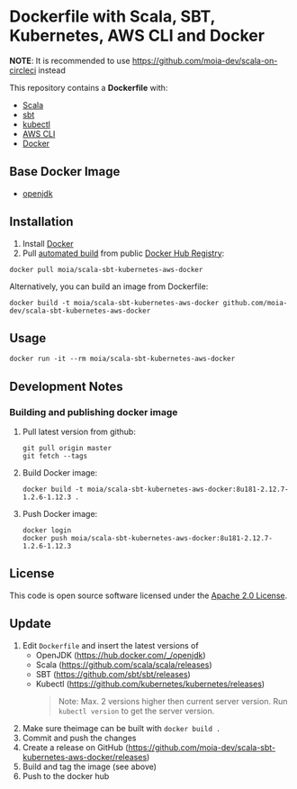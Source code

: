 # Dockerfile with Scala, SBT, Kubernetes, AWS CLI and Docker

**NOTE**: It is recommended to use https://github.com/moia-dev/scala-on-circleci instead

This repository contains a **Dockerfile** with:
* [Scala](http://www.scala-lang.org)
* [sbt](http://www.scala-sbt.org)
* [kubectl](https://kubernetes.io/docs/reference/kubectl/overview/)
* [AWS CLI](https://aws.amazon.com/cli/)
* [Docker](https://www.docker.com/)

## Base Docker Image ##

* [openjdk](https://hub.docker.com/_/openjdk)

## Installation ##

1. Install [Docker](https://www.docker.com)
2. Pull [automated build](https://registry.hub.docker.com/u/moia/scala-sbt-kubernetes-aws-docker) from public [Docker Hub Registry](https://registry.hub.docker.com):
```
docker pull moia/scala-sbt-kubernetes-aws-docker
```
Alternatively, you can build an image from Dockerfile:
```
docker build -t moia/scala-sbt-kubernetes-aws-docker github.com/moia-dev/scala-sbt-kubernetes-aws-docker
```


## Usage ##

```
docker run -it --rm moia/scala-sbt-kubernetes-aws-docker
```

## Development Notes

### Building and publishing docker image

1. Pull latest version from github:

   ```
   git pull origin master
   git fetch --tags
   ```
2. Build Docker image:

   ```
   docker build -t moia/scala-sbt-kubernetes-aws-docker:8u181-2.12.7-1.2.6-1.12.3 .
   ```
3. Push Docker image:

   ```
   docker login
   docker push moia/scala-sbt-kubernetes-aws-docker:8u181-2.12.7-1.2.6-1.12.3
   ```

## License ##

This code is open source software licensed under the [Apache 2.0 License]("http://www.apache.org/licenses/LICENSE-2.0.html").

## Update

1. Edit `Dockerfile` and insert the latest versions of
   * OpenJDK (https://hub.docker.com/_/openjdk)
   * Scala (https://github.com/scala/scala/releases)
   * SBT (https://github.com/sbt/sbt/releases)
   * Kubectl (https://github.com/kubernetes/kubernetes/releases)
     > Note: Max. 2 versions higher then current server version. Run `kubectl version` to get the server version.
2. Make sure theimage can be built with `docker build .`
3. Commit and push the changes
4. Create a release on GitHub (https://github.com/moia-dev/scala-sbt-kubernetes-aws-docker/releases)
5. Build and tag the image (see above)
6. Push to the docker hub
